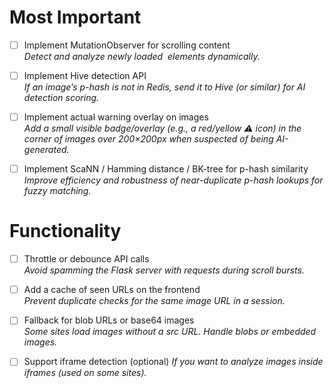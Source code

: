 # Most Important
- [ ] Implement MutationObserver for scrolling content  
*Detect and analyze newly loaded <img> elements dynamically.*  

- [ ] Implement Hive detection API  
*If an image’s p-hash is not in Redis, send it to Hive (or similar) for AI detection scoring.*  

- [ ] Implement actual warning overlay on images  
*Add a small visible badge/overlay (e.g., a red/yellow ⚠️ icon) in the corner of images over 200×200px when suspected of being AI-generated.*  

- [ ] Implement ScaNN / Hamming distance / BK-tree for p-hash similarity  
*Improve efficiency and robustness of near-duplicate p-hash lookups for fuzzy matching.*  

# Functionality
- [ ] Throttle or debounce API calls  
*Avoid spamming the Flask server with requests during scroll bursts.*  

- [ ] Add a cache of seen URLs on the frontend  
*Prevent duplicate checks for the same image URL in a session.*  

- [ ] Fallback for blob URLs or base64 images  
*Some sites load images without a src URL. Handle blobs or embedded images.*  

- [ ] Support iframe detection (optional)
*If you want to analyze images inside iframes (used on some sites).* 